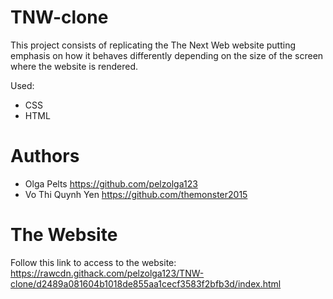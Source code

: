 # TNW-clone
This project consists of replicating the The Next Web website putting emphasis on how it behaves differently depending on the size of the screen where the website is rendered.

Used:
* CSS
* HTML

# Authors
* Olga Pelts https://github.com/pelzolga123
* Vo Thi Quynh Yen https://github.com/themonster2015

# The Website

Follow this link to access to the website: https://rawcdn.githack.com/pelzolga123/TNW-clone/d2489a081604b1018de855aa1cecf3583f2bfb3d/index.html
